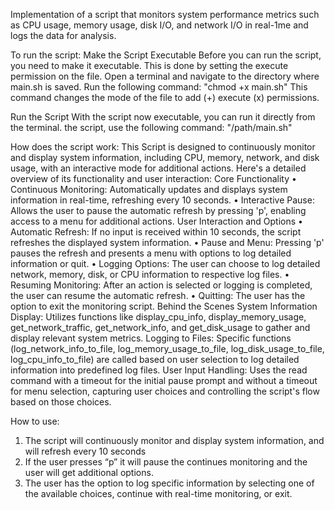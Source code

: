 Implementation of a script that monitors system performance metrics such as CPU usage,
memory usage, disk I/O, and network I/O in real-1me and logs the data for analysis.

To run the script:
Make the Script Executable
Before you can run the script, you need to make it executable. This is done by setting the execute
permission on the file. Open a terminal and navigate to the directory where main.sh is saved.
Run the following command:
"chmod +x main.sh"
This command changes the mode of the file to add (+) execute (x) permissions.

Run the Script
With the script now executable, you can run it directly from the terminal. the script, use the
following command:
"/path/main.sh"



How does the script work:
This Script is designed to continuously monitor and display system information, including
CPU, memory, network, and disk usage, with an interactive mode for additional actions.
Here's a detailed overview of its functionality and user interaction:
Core Functionality
• Continuous Monitoring: Automatically updates and displays system information in
real-time, refreshing every 10 seconds.
• Interactive Pause: Allows the user to pause the automatic refresh by pressing 'p',
enabling access to a menu for additional actions.
User Interaction and Options
• Automatic Refresh: If no input is received within 10 seconds, the script refreshes
the displayed system information.
• Pause and Menu: Pressing 'p' pauses the refresh and presents a menu with options
to log detailed information or quit.
• Logging Options: The user can choose to log detailed network, memory, disk, or
CPU information to respective log files.
• Resuming Monitoring: After an action is selected or logging is completed, the user
can resume the automatic refresh.
• Quitting: The user has the option to exit the monitoring script.
Behind the Scenes
System Information Display: Utilizes functions like display_cpu_info,
display_memory_usage, get_network_traffic, get_network_info, and get_disk_usage to
gather and display relevant system metrics.
Logging to Files: Specific functions (log_network_info_to_file, log_memory_usage_to_file,
log_disk_usage_to_file, log_cpu_info_to_file) are called based on user selection to log
detailed information into predefined log files.
User Input Handling: Uses the read command with a timeout for the initial pause prompt
and without a timeout for menu selection, capturing user choices and controlling the
script's flow based on those choices.


How to use:
1. The script will continuously monitor and display system information, and will refresh
every 10 seconds
2. If the user presses “p” it will pause the continues monitoring and the user will get
additional options.
3. The user has the option to log specific information by selecting one of the available
choices, continue with real-time monitoring, or exit.
